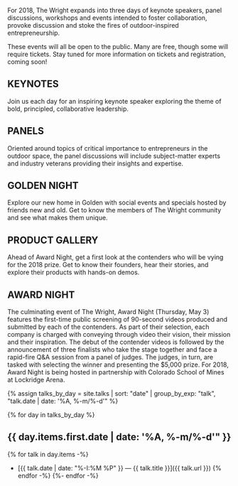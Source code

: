 For 2018, The Wright expands into three days of keynote speakers, panel discussions, workshops and events intended to foster collaboration, provoke discussion and stoke the fires of outdoor-inspired entrepreneurship.

These events will all be open to the public. Many are free, though some will require tickets. Stay tuned for more information on tickets and registration, coming soon!

## KEYNOTES
Join us each day for an inspiring keynote speaker exploring the theme of bold, principled, collaborative leadership.

## PANELS
Oriented around topics of critical importance to entrepreneurs in the outdoor space, the panel discussions will include subject-matter experts and industry veterans providing their insights and expertise.  

## GOLDEN NIGHT
Explore our new home in Golden with social events and specials hosted by friends new and old. Get to know the members of The Wright community and see what makes them unique. 

## PRODUCT GALLERY
Ahead of Award Night, get a first look at the contenders who will be vying for the 2018 prize. Get to know their founders, hear their stories, and explore their products with hands-on demos.

## AWARD NIGHT
The culminating event of The Wright, Award Night (Thursday, May 3) features the first-time public screening of 90-second videos produced and submitted by each of the contenders. As part of their selection, each company is charged with conveying through video their vision, their mission and their inspiration. The debut of the contender videos is followed by the announcement of three finalists who take the stage together and face a rapid-fire Q&A session from a panel of judges. The judges, in turn, are tasked with selecting the winner and presenting the $5,000 prize. For 2018, Award Night is being hosted in partnership with Colorado School of Mines at Lockridge Arena. 

{% assign talks_by_day = site.talks | sort: "date" | group_by_exp: "talk", "talk.date | date: '%A, %-m/%-d'" %}

{% for day in talks_by_day %}

## {{ day.items.first.date | date: '%A, %-m/%-d'" }}
{% for talk in day.items -%}
- [{{ talk.date | date: "%-I:%M %P" }} &mdash; {{ talk.title }}]({{ talk.url }})
{% endfor -%}
{%- endfor -%}
